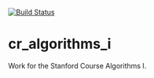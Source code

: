 [![Build Status](https://travis-ci.org/brhCS/cr_algorithms_i.svg?branch=master)](https://travis-ci.org/brhCS/cr_algorithms_i)
# cr_algorithms_i
Work for the Stanford Course Algorithms I.
